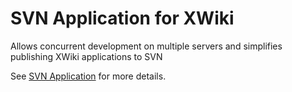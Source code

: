 # SVN Application for XWiki

Allows concurrent development on multiple servers and simplifies publishing XWiki applications to SVN

See [SVN Application](http://extensions.xwiki.org/xwiki/bin/view/Extension/SVN+Application) for more details.
